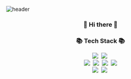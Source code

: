 ![header](https://capsule-render.vercel.app/api?type=wave&color=auto&height=300&section=header&text=capsule%20render&fontSize=90)



<h3 align="center"> 👋 Hi there 👋 </h3>

<h3 align="center">📚 Tech Stack 📚</h3>

<p align="center">
  <img src="https://img.shields.io/badge/Java-007396?style=flat-square&logo=Java&logoColor=white"/>&nbsp 
  <img src="https://img.shields.io/badge/spring-6DB33F?style=for-the-badge&logo=spring&logoColor=white">&nbsp
  <br>
  <img src="https://img.shields.io/badge/Javascript-ffb13b?style=flat-square&logo=javascript&logoColor=white"/>&nbsp
  <img src="https://img.shields.io/badge/react-61DAFB?style=for-the-badge&logo=react&logoColor=black">&nbsp
  <img src="https://img.shields.io/badge/vue.js-4FC08D?style=for-the-badge&logo=vue.js&logoColor=white">&nbsp
  <img src="https://img.shields.io/badge/node.js-339933?style=for-the-badge&logo=Node.js&logoColor=white"> 
  <br>
  <img src="https://img.shields.io/badge/SpringBoot-6DB33F?style=flat-square&logo=Spring&logoColor=white"/>&nbsp 
  <img src="https://img.shields.io/badge/Mysql-E6B91E?style=flat-square&logo=MySql&logoColor=white"/>&nbsp 
</p>
